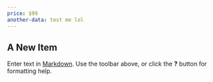 ```yaml
---
price: $99
another-data: test me lol
---
```

## A New Item

Enter text in [Markdown](http://daringfireball.net/projects/markdown/). Use the toolbar above, or click the **?** button for formatting help.
